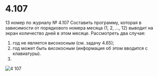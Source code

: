# 4.107
13 номер по журналу
№ 4.107
Составить программу, которая в зависимости от порядкового номера месяца 
(1, 2, ..., 12) выводит на экран количество дней в этом месяце. Рассмотреть 
два случая:
1) год не является високосным (см. задачу 4.65); 
2) год может быть високосным (информация об этом вводится с клавиатуры).
3) 
![4 107](https://user-images.githubusercontent.com/85027066/197571516-6ac49ff9-4148-4206-83f3-52a0ed0f5638.png)
